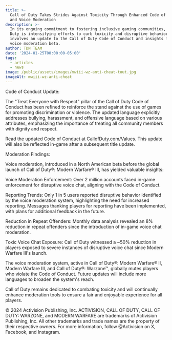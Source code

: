 ```yaml
---
title: >-
  Call of Duty Takes Strides Against Toxicity Through Enhanced Code of Conduct
  and Voice Moderation
description: >-
  In its ongoing commitment to fostering inclusive gaming communities, Call of
  Duty is intensifying efforts to curb toxicity and disruptive behavior. This
  involves an update to the Call of Duty Code of Conduct and insights from the
  voice moderation beta.
author: TDN TEAM
date: '2024-01-25T00:00:00-05:00'
tags:
  - articles
  - news
image: /public/assets/images/mwiii-wz-anti-cheat-tout.jpg
imageAlt: mwiii-wz-anti-cheat
---
```

Code of Conduct Update:



The "Treat Everyone with Respect" pillar of the Call of Duty Code of Conduct has been refined to reinforce the stand against the use of games for promoting discrimination or violence. The updated language explicitly addresses bullying, harassment, and offensive language based on various attributes, emphasizing the importance of treating all community members with dignity and respect.



Read the updated Code of Conduct at CallofDuty.com/Values. This update will also be reflected in-game after a subsequent title update.



Moderation Findings:



Voice moderation, introduced in a North American beta before the global launch of Call of Duty®: Modern Warfare® III, has yielded valuable insights:



Voice Moderation Enforcement: Over 2 million accounts faced in-game enforcement for disruptive voice chat, aligning with the Code of Conduct.



Reporting Trends: Only 1 in 5 users reported disruptive behavior identified by the voice moderation system, highlighting the need for increased reporting. Messages thanking players for reporting have been implemented, with plans for additional feedback in the future.



Reduction in Repeat Offenders: Monthly data analysis revealed an 8% reduction in repeat offenders since the introduction of in-game voice chat moderation.



Toxic Voice Chat Exposure: Call of Duty witnessed a ~50% reduction in players exposed to severe instances of disruptive voice chat since Modern Warfare III's launch.



The voice moderation system, active in Call of Duty®: Modern Warfare® II, Modern Warfare III, and Call of Duty®: Warzone™, globally mutes players who violate the Code of Conduct. Future updates will include more languages to broaden the system's reach.



Call of Duty remains dedicated to combating toxicity and will continually enhance moderation tools to ensure a fair and enjoyable experience for all players.



© 2024 Activision Publishing, Inc. ACTIVISION, CALL OF DUTY, CALL OF DUTY: WARZONE, and MODERN WARFARE are trademarks of Activision Publishing, Inc. All other trademarks and trade names are the property of their respective owners. For more information, follow @Activision on X, Facebook, and Instagram.
